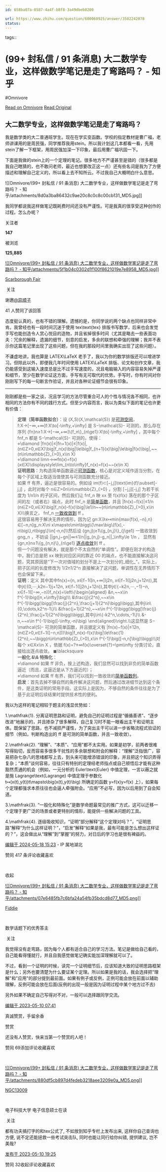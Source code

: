 ```yaml
---
id: 658ba07a-0587-4a4f-b8f8-3a49dbeb0200

url: https://www.zhihu.com/question/600060925/answer/3502242078
status:
---
```



tags:: 

# (99+ 封私信 / 91 条消息) 大二数学专业，这样做数学笔记是走了弯路吗？ - 知乎
#Omnivore

[Read on Omnivore](https://omnivore.app/me/99-91-1906c3522a1)
[Read Original](https://www.zhihu.com/question/600060925/answer/3502242078)

## 大二数学专业，这样做数学笔记是走了弯路吗？

我是数学类的大二普通班学生。现在在学实变函数。学校的指定教材是曹广福，老师讲课用的是周民强，同学推荐我用stein。所以我计划这几本都看一看，先用stein了解一下框架，用周民强加深一下印象，最后用曹广福巩固一下。

下面是我做的stein上的一个定理的笔记。很多地方不严谨甚至是错的（很多都是我自己瞎猜的，也不敢问老师，最近也想要改正这一点）还有些名词是我为了方便描述和理解自己定义的，所以看上去不知所云。不过我自己大概明白什么意思。

![[Omnivore/(99+ 封私信 / 91 条消息) 大二数学专业，这样做数学笔记是走了弯路吗？ - 知乎/attachments/8d0a3ba86432c9ae20c8c0c8c00cb131_MD5.jpg]]

我同学都说我这样做笔记既耗费时间还没有严谨性。可是我真的很享受这种创作的过程。怎么办呢？

关注者

**147**

被浏览

**125,885**

[![[Omnivore/(99+ 封私信 / 91 条消息) 大二数学专业，这样做数学笔记是走了弯路吗？ - 知乎/attachments/5f1b04c0302d1f100f8621019e7e8958_MD5.jpg]]](https://www.zhihu.com/people/scarborough-fair-1)

[Scarborough Fair](https://www.zhihu.com/people/scarborough-fair-1)

​ 关注

谢邀[@异顺子](https://www.zhihu.com/people/gua-dang-42)

41 人赞同了该回答

态度挺认真的，也有不错的理解。遗憾的是，你同学说的两个缺点也同样非常中肯。我曾经也有一段时间沉迷于使用 tex\\text{tex} 排版书写数学，后来也会发觉手写也能创造令人赏心悦目的造物，并且省掉很多时间（尤其是略去一些表面功夫：冗余的解释，遗漏的细节，刻意的启发，多余的联想和牵强的理解；我并不表示你这篇笔记里出现了这些问题，但在我的那段时间里我确实出现了这些问题）。

不谦虚地讲，我也算是 LATEX\\LaTeX 老手了，我以为你的数学排版还可以增进学习。但除此以外，即便我几年时间使用 LATEX\\LaTeX 排版、论文和创作文章，我仍能感受到这输入速度总是比不过手写速度的，况且电脑输入的内容容易失掉严谨和细节，至少在数学论证这方面，手写有无可取代的优势。手写时，你有时间对你刚刚写下的每一句断言作验证，并且对各种论证细节会很有印象。

---

刚刚都是些一家之谈，况且学习的方法尽管重合可人的个性与情况各不相同，也许相同的方法你有不同的践行方式。但至少内容而言，我以为类似下面的笔记也许更有价值：

> **定理（简单函数拟合）**：设 (X,S)(X,\\mathcal{S}) 是[可测空间](https://www.zhihu.com/search?q=%E5%8F%AF%E6%B5%8B%E7%A9%BA%E9%97%B4&search%5Fsource=Entity&hybrid%5Fsearch%5Fsource=Entity&hybrid%5Fsearch%5Fextra=%7B%22sourceType%22%3A%22answer%22%2C%22sourceId%22%3A3502242078%7D)， f:X→\[−∞,+∞\]f:X\\to\[-\\infty,+\\infty\] 是 S−\\mathcal{S}- 可测的，那么存在序列 {fn}n≥1:X→\[−∞,+∞\]\\{f\_n\\}\_{n\\ge1}:X\\to\[-\\infty,+\\infty\] ，其中每个 fnf\_n 都是 S−\\mathcal{S}- 可测的，使得：  
> ⋄\\diamond |fn(x)|≤|fn+1(x)|≤|f(x)|, (n∈Z\>0,x∈X)\\big|f\_n(x)\\big|\\le\\big|f\_{n+1}(x)\\big|\\le\\big|f(x)\\big|,\~\~(n\\in\\mathbb{Z}\_{>0},x\\in X)   
> ⋄\\diamond limn→∞fn(x)\=f(x) (x∈X)\\displaystyle\\lim\_{n\\to\\infty}f\_n(x)=f(x)\~\~(x\\in X)   
> **证明思路**：为构造简单函数逼近[可测函数](https://www.zhihu.com/search?q=%E5%8F%AF%E6%B5%8B%E5%87%BD%E6%95%B0&search%5Fsource=Entity&hybrid%5Fsearch%5Fsource=Entity&hybrid%5Fsearch%5Fextra=%7B%22sourceType%22%3A%22answer%22%2C%22sourceId%22%3A3502242078%7D)，核心是对定义域作适当分割，在每个子区域上取适当值使其与可测函数充分接近。  
> 如果 ff 有界，逼近是很容易的。例如设 im(f)⊂\[−j,j\]\\text{im}(f)\\subset\[-j,j\] ，此时对每个 n∈Z\>0n\\in\\mathbb{Z}\_{>0} ，分割 \[−j,j\]\[-j,j\] 为若干长度为 1/n1/n 的子区间，然后我们让 fnf\_n 映 xx 至 f(x)f(x) 落在的那个子区间的左（或者右）端点，此时 fnf\_n 是[简单函数](https://www.zhihu.com/search?q=%E7%AE%80%E5%8D%95%E5%87%BD%E6%95%B0&search%5Fsource=Entity&hybrid%5Fsearch%5Fsource=Entity&hybrid%5Fsearch%5Fextra=%7B%22sourceType%22%3A%22answer%22%2C%22sourceId%22%3A3502242078%7D)，并且 |fn(x)−f(x)|≤1/n (n∈Z\>0,x∈X)\\big|f\_n(x)-f(x)\\big|\\le1/n\~\~(n\\in\\mathbb{Z}\_{>0},x\\in X)\\\\换言之， fnf\_n [一致收敛到](https://www.zhihu.com/search?q=%E4%B8%80%E8%87%B4%E6%94%B6%E6%95%9B%E5%88%B0&search%5Fsource=Entity&hybrid%5Fsearch%5Fsource=Entity&hybrid%5Fsearch%5Fextra=%7B%22sourceType%22%3A%22answer%22%2C%22sourceId%22%3A3502242078%7D) ff 。  
> 这很容易用于解决无界的情形，因为记 gn:X∋x↦min{max{f(x),−n},n}∈\[−n,n\]g\_n:X\\ni x\\mapsto\\min\\bigg\\{\\max\\big\\{f(x),-n\\big\\},n\\bigg\\}\\in\[-n,n\]\\\\然后设 {gn,j}j≥1\\{g\_{n,j}\\}\_{j\\ge1} 一致收敛到 gng\_n ，不妨设 ||gn,j−gn||∞≤1/n||g\_{n,j}-g\_n||\_\\infty\\le 1/n ， 显然有 {gn,n}n≥1\\{g\_{n,n}\\}\_{n\\ge1} [逐点收敛](https://www.zhihu.com/search?q=%E9%80%90%E7%82%B9%E6%94%B6%E6%95%9B&search%5Fsource=Entity&hybrid%5Fsearch%5Fsource=Entity&hybrid%5Fsearch%5Fextra=%7B%22sourceType%22%3A%22answer%22%2C%22sourceId%22%3A3502242078%7D)到 ff 。  
> 但一个问题没有解决，就是那个不太自然的“单调性”。即便在刚才的构造中，我们总是把 xx 映到对应区间的靠近 00 的端点，也不能直接解决这问题，究其原因是“下一次对值域的划分不是上一次划分的_细化_”。实际上，把子区间的长度修改为 1/2n1/2^n 直接解决了这问题，单调性在无界情形下也会保留下来。  
> **证明**：定义 其中其中fn(x)\={n, x∈f−1(\[n,+∞\])j2n, x∈f−1(\[j2n,j+12n)),其中j∈{0,⋯,k2n−1}j+12n, x∈f−1(\[j2n,j+12n)),其中j∈{−k2n,⋯,−1}−n, x∈f−1(\[−∞,−n))f\_n(x)=\\left\\{\\begin{aligned} &n,\~\~x\\in f^{-1}\\big(\[n,+\\infty\]\\big)\\\\ &\\frac{j}{2^n},\~\~x\\in f^{-1}\\bigg(\\bigg\[\\frac{j}{2^n},\\frac{j+1}{2^n}\\bigg)\\bigg),其中j\\in\\{0,\\cdots,k2^n-1\\}\\\\ &\\frac{j+1}{2^n},\~\~x\\in f^{-1}\\bigg(\\bigg\[\\frac{j}{2^n},\\frac{j+1}{2^n}\\bigg)\\bigg),其中j\\in\\{-k2^n,\\cdots,-1\\}\\\\ &-n,\~\~x\\in f^{-1}\\big(\[-\\infty,-n)\\big) \\end{aligned}\\right.\\\\这显然是 S−\\mathcal{S}- 可测的简单函数，并且据定义有 |fn(x)−f(x)|≤12n, (n∈Z\>0,x∈f−1(\[−n,n\]))\\big|f\_n(x)-f(x)\\big|\\le\\frac{1}{2^n},\~\~\\bigg(n\\in\\mathbb{Z}\_{>0},x\\in f^{-1}\\big(\[-n,n\]\\big)\\bigg)\\\\对每个 x∈Xx\\in X ，依据 f(x)\=?±∞f(x)\\overset{?}=\\pm\\infty 分类讨论，直接给出逐点收敛。 ◼\\blacksquare   
> **一般化 &\\& 特殊化**：  
> ⋄\\diamond 如果 ff 非负，按上述构造，我们显然可以找到非负的简单函数逼近（而且，这逼近是从下方逼近的）；  
> ⋄\\diamond 如果 ff 有界，我们可以找到一致收敛的[简单函数列](https://www.zhihu.com/search?q=%E7%AE%80%E5%8D%95%E5%87%BD%E6%95%B0%E5%88%97&search%5Fsource=Entity&hybrid%5Fsearch%5Fsource=Entity&hybrid%5Fsearch%5Fextra=%7B%22sourceType%22%3A%22answer%22%2C%22sourceId%22%3A3502242078%7D)。  
> **启发**：首先去掉不够自然的条件解决这问题，然后通过改进细节达到这个条件，是这类证明的常用手段。这实际上是因为，不够自然的条件往往是为了基于此证明后续结果时提供技术性的便利。

我以为这样的笔记相较于题主的浅显优势如：

1.\\mathfrak{1}. 分离证明思路和证明，避免自己的证明过程是“循循善诱”、“逐步改进”地展示的，并且掺杂了很多解释，自己复习时不能一眼看出主干和证明主体。既保留了思路，也不减损严谨性，为了突出主干可以进一步省略流程式验证的细节（例如，判断构造出的 ff 是可测的简单函数，并且一致收敛）。

2.\\mathfrak{2}. “理解”、“本质”、“应用”都不太实用。如果是初学，前两者很难写得贴切，反而容易多很多干扰性的多余联想和附会的解释：“理解”泛指很广，容易把杂七杂八的思绪都写上去，到头来可能增添错误的印象，并且把这个知识弄得复杂；“本质”谈何容易，往往只有特别的定理经老师指点或自己顿悟后才能有这种豁然贯通的机会（例如，一元分析的 Euler\\text{Euler} 中值定理，一言以蔽之就是施 Lagrange\\text{Lagrange} 中值定理于参数化 t↦(x(t),y(t))t\\mapsto\\big(x(t),y(t)\\big) 所确定的函数 y\=f(x)y=f(x) 上），如果每个定理都强求本质往往也会逼人牵强附会。“应用”不必写，因为以后用到了自会知道。

3.\\mathfrak{3}. “一般化和特殊化”是数学命题最常见的推广方式，这可以迁移一个定理于更广泛的场景或者更特别的情形，能提供一些解决问题的工具。

4.\\mathfrak{4}. 逐级吸收知识，“证明”部分解释“这个定理对吗？”，“证明思路”解释“为什么这样证明？”，“启发”解释“如果是我，最有可能是怎么想出这样证的？”，这会做出从“理解”到“掌握”的努力，对日后的学习也是很有裨益的。

[编辑于 2024-05-18 15:23](https://www.zhihu.com/question/600060925/answer/3502242078)・IP 属地湖北

​赞同 41​​7 条评论​收藏​喜欢

​

收起​

[![[Omnivore/(99+ 封私信 / 91 条消息) 大二数学专业，这样做数学笔记是走了弯路吗？ - 知乎/attachments/07e6485fb7c6bfa24a54fb35bdcd8d77_MD5.png]]](https://www.zhihu.com/people/RealFiddie)

[Fiddie](https://www.zhihu.com/people/RealFiddie)

[​](https://www.zhihu.com/question/48509984)

数学话题下的优秀答主

​ 关注

我觉得没有走弯路，因为每个人都有适合自己的学习方法。笔记是做给自己看的，自己能看得懂就行，并且自我感觉做笔记确实能加深理解就可以了。

不过，看到一个证明的时候，读完一个证明细节后，应该知道大致的证明思路框架是什么；另外也要清楚为什么要证某个定理。所以如果是我的话，我会选择把"理解"和"应用"的部分提到最前面。如果有例子或反例，正例可能会放在前面以辅助理解，反例可能会放在后面(反例的出现一般是因为证明过程中某个地方过不去)

另外如果不确定自己写得对不对，一般可以选择跟同学交流。

[编辑于 2023-05-10 07:41](https://www.zhihu.com/question/600060925/answer/3020909212)

真诚赞赏，手留余香

赞赏

还没有人赞赏，快来当第一个赞赏的人吧！

​赞同 69​​添加评论​收藏​喜欢

​

[![[Omnivore/(99+ 封私信 / 91 条消息) 大二数学专业，这样做数学笔记是走了弯路吗？ - 知乎/attachments/880df5cb897d4fedeb3218aee3209e0a_MD5.png]]](https://www.zhihu.com/people/ngc13009)

[NGC13009](https://www.zhihu.com/people/ngc13009)

[​](https://www.zhihu.com/question/48510028)

电子科技大学 电子信息硕士在读

​ 关注

都有功夫搞打字的和tex公式了, 不如放到知乎专栏上发布出来, 这样你自己查询也方便, 说不定还能拯救一些考试突击队, 同时也能让同行给你纠错, 提供建议, 岂不美哉?

[发布于 2023-05-10 19:25](https://www.zhihu.com/question/600060925/answer/3021994532)

​赞同 32​​收起评论​收藏​喜欢

​

